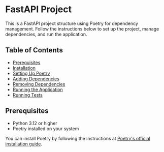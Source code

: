 # FastAPI Project

This is a FastAPI project structure using Poetry for dependency management. Follow the instructions below to set up the project, manage dependencies, and run the application.

## Table of Contents

- [Prerequisites](#prerequisites)
- [Installation](#installation)
- [Setting Up Poetry](#setting-up-poetry)
- [Adding Dependencies](#adding-dependencies)
- [Removing Dependencies](#removing-dependencies)
- [Running the Application](#running-the-application)
- [Running Tests](#running-tests)

## Prerequisites

- Python 3.12 or higher
- Poetry installed on your system

You can install Poetry by following the instructions at [Poetry's official installation guide](https://python-poetry.org/docs/#installation).
